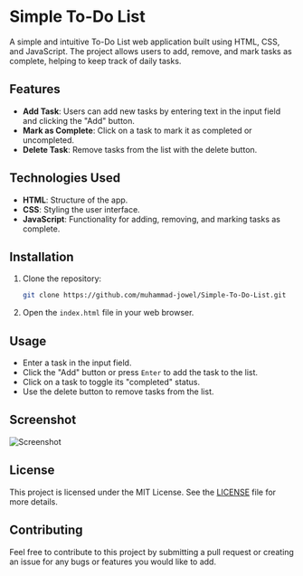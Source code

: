 # Simple To-Do List

A simple and intuitive To-Do List web application built using HTML, CSS, and JavaScript. The project allows users to add, remove, and mark tasks as complete, helping to keep track of daily tasks.

## Features

- **Add Task**: Users can add new tasks by entering text in the input field and clicking the "Add" button.
- **Mark as Complete**: Click on a task to mark it as completed or uncompleted.
- **Delete Task**: Remove tasks from the list with the delete button.

## Technologies Used

- **HTML**: Structure of the app.
- **CSS**: Styling the user interface.
- **JavaScript**: Functionality for adding, removing, and marking tasks as complete.

## Installation

1. Clone the repository:
   ```bash
   git clone https://github.com/muhammad-jowel/Simple-To-Do-List.git
   ```
2. Open the `index.html` file in your web browser.

## Usage

- Enter a task in the input field.
- Click the "Add" button or press `Enter` to add the task to the list.
- Click on a task to toggle its "completed" status.
- Use the delete button to remove tasks from the list.

## Screenshot

![Screenshot](path-to-screenshot)

## License

This project is licensed under the MIT License. See the [LICENSE](./LICENSE) file for more details.

## Contributing

Feel free to contribute to this project by submitting a pull request or creating an issue for any bugs or features you would like to add.
